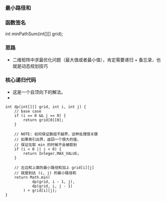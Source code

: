 ### 最小路径和

### 函数签名

int minPathSum(int[][] grid);

### 思路

- 二维矩阵中求最优化问题（最大值或者最小值），肯定需要递归 + 备忘录，也就是动态规划技巧

### 核心递归代码

- 这是一个自顶向下的解法。 
- 
```
int dp(int[][] grid, int i, int j) {
    // base case
    if (i == 0 && j == 0) {
        return grid[0][0];
    }

    // NOTE: 如何保证数组不越界，这种处理很关键
    // 如果索引出界，返回一个很大的值，
    // 保证在取 min 的时候不会被取到
    if (i < 0 || j < 0) {
        return Integer.MAX_VALUE;
    }

    // 左边和上面的最小路径和加上 grid[i][j]
    // 就是到达 (i, j) 的最小路径和
    return Math.min(
            dp(grid, i - 1, j), 
            dp(grid, i, j - 1)
        ) + grid[i][j];
}
```

